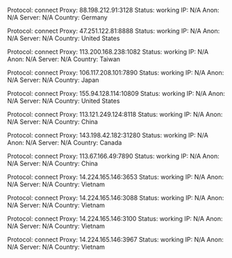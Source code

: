 Protocol: connect
Proxy: 88.198.212.91:3128
Status: working
IP: N/A
Anon: N/A
Server: N/A
Country: Germany

Protocol: connect
Proxy: 47.251.122.81:8888
Status: working
IP: N/A
Anon: N/A
Server: N/A
Country: United States

Protocol: connect
Proxy: 113.200.168.238:1082
Status: working
IP: N/A
Anon: N/A
Server: N/A
Country: Taiwan

Protocol: connect
Proxy: 106.117.208.101:7890
Status: working
IP: N/A
Anon: N/A
Server: N/A
Country: Japan

Protocol: connect
Proxy: 155.94.128.114:10809
Status: working
IP: N/A
Anon: N/A
Server: N/A
Country: United States

Protocol: connect
Proxy: 113.121.249.124:8118
Status: working
IP: N/A
Anon: N/A
Server: N/A
Country: China

Protocol: connect
Proxy: 143.198.42.182:31280
Status: working
IP: N/A
Anon: N/A
Server: N/A
Country: Canada

Protocol: connect
Proxy: 113.67.166.49:7890
Status: working
IP: N/A
Anon: N/A
Server: N/A
Country: China

Protocol: connect
Proxy: 14.224.165.146:3653
Status: working
IP: N/A
Anon: N/A
Server: N/A
Country: Vietnam

Protocol: connect
Proxy: 14.224.165.146:3088
Status: working
IP: N/A
Anon: N/A
Server: N/A
Country: Vietnam

Protocol: connect
Proxy: 14.224.165.146:3100
Status: working
IP: N/A
Anon: N/A
Server: N/A
Country: Vietnam

Protocol: connect
Proxy: 14.224.165.146:3967
Status: working
IP: N/A
Anon: N/A
Server: N/A
Country: Vietnam

